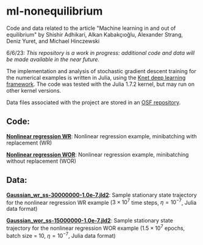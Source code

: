 # ml-nonequilibrium
Code and data related to the article "Machine learning in and out of equilibrium"
by Shishir Adhikari, Alkan Kabakçıoğlu, Alexander Strang, Deniz Yuret, and Michael Hinczewski

6/6/23: *This repository is a work in progress: additional code and data will be made available in the near future.*

The implementation and analysis of stochastic gradient descent training for the numerical examples is written in Julia, using the [Knet deep learning framework](https://github.com/denizyuret/Knet.jl).  The code was tested with the Julia 1.7.2 kernel, but may run on other kernel versions.

Data files associated with the project are stored in an [OSF repository](https://doi.org/10.17605/OSF.IO/VN6A8).

## Code:

[**Nonlinear regression WR**](https://github.com/hincz-lab/ml-nonequilibrium/tree/main/Nonlinear%20regression%20WR): Nonlinear regression example, minibatching with replacement (WR)

[**Nonlinear regression WOR**](https://github.com/hincz-lab/ml-nonequilibrium/tree/main/Nonlinear%20regression%20WOR): Nonlinear regression example, minibatching without replacement (WOR)

## Data:

[**Gaussian_wr_ss-30000000-1.0e-7.jld2**](https://osf.io/vk7yu): Sample stationary state trajectory for the nonlinear regression WR example ($3 \times 10^7$ time steps, $\eta = 10^{-7}$, Julia data format)

[**Gaussian_wor_ss-15000000-1.0e-7.jld2**](https://osf.io/p7zbw): Sample stationary state trajectory for the nonlinear regression WOR example ($1.5 \times 10^7$ epochs, batch size = 10,  $\eta = 10^{-7}$, Julia data format)
